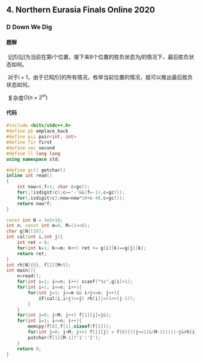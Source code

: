 ## 4. Northern Eurasia Finals Online 2020

### D Down We Dig

#### 题解

​	记$f[i][j]$为当前在第$i$个位置，接下来8个位置的胜负状态为$j$的情况下，最后胜负状态如何。

​	对于$i+1$，由于已知$f[i]$的所有情况，枚举当前位置的情况，就可以推出最后胜负状态如何。

​	复杂度$O(n\times 2^m)$

#### 代码

```c++
#include <bits/stdc++.h>
#define pb emplace_back
#define pii pair<int, int>
#define fir first
#define sec second
#define ll long long
using namespace std;

#define gc() getchar()
inline int read()
{
    int now=0,f=1; char c=gc();
    for(;!isdigit(c);c=='-'&&(f=-1),c=gc());
    for(;isdigit(c);now=now*10+c-48,c=gc());
    return now*f;
}

const int N = 3e5+10;
int n; const int m=8, M=(1<<8);
char g[N][10];
int cal(int i,int j){
    int ret = 0;
    for(int k=1; k<=m; k++) ret += g[i][k]==g[j][k];
    return ret;
}
int rh[N]{0}, f[2][M+5];
int main(){
    n=read();
    for(int i=1; i<=n; i++) scanf("%s",g[i]+1);
    for(int i=1; i<=n; i++){
        for(int j=1; j<=m && i+j<=n; j++){
            if(cal(i,i+j)>=j) rh[i]|=(1<<(j-1));
        }
    }
    for(int j=0; j<M; j++) f[1][j]=j&1;
    for(int i=1; i<=n; i++){
        memcpy(f[0],f[1],sizeof(f[1]));
        for(int j=0; j<M; j++) f[1][j] = f[0][((j<<1)&(M-1))|((~j&rh[i])!=0)];
        putchar(f[1][M-1]?'1':'2');
    }
    return 0;
}
```

